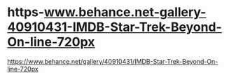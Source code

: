 # https-www.behance.net-gallery-40910431-IMDB-Star-Trek-Beyond-On-line-720px
https://www.behance.net/gallery/40910431/IMDB-Star-Trek-Beyond-On-line-720px

